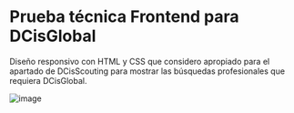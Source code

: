 # Prueba técnica Frontend para DCisGlobal
Diseño responsivo con HTML y CSS que considero apropiado para el apartado de DCisScouting para mostrar las búsquedas profesionales que requiera DCisGlobal.

![image](https://github.com/GuidoRM/PruebaTecnicaFrontend-DCisGlobal/assets/91217730/01260871-e138-44b1-87a2-dcb9fda53787)
